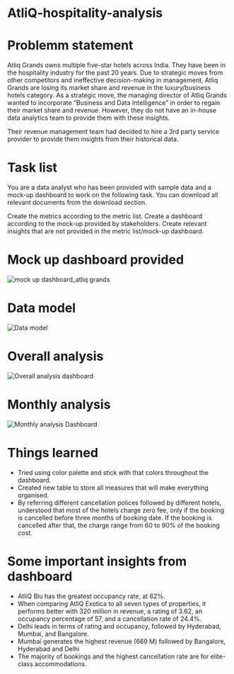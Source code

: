 # AtliQ-hospitality-analysis

# Problemm statement
Atliq Grands owns multiple five-star hotels across India. They have been in the hospitality industry for the past 20 years. Due to strategic moves from other competitors and ineffective decision-making in management, Atliq Grands are losing its market share and revenue in the luxury/business hotels category. As a strategic move, the managing director of Atliq Grands wanted to incorporate “Business and Data Intelligence” in order to regain their market share and revenue. However, they do not have an in-house data analytics team to provide them with these insights.

Their revenue management team had decided to hire a 3rd party service provider to provide them insights from their historical data.

# Task list
You are a data analyst who has been provided with sample data and a mock-up dashboard to work on the following task. You can download all relevant documents from the download section.

Create the metrics according to the metric list.
Create a dashboard according to the mock-up provided by stakeholders.
Create relevant insights that are not provided in the metric list/mock-up dashboard.

# Mock up dashboard provided
![mock up dashboard_atliq grands](https://github.com/Vin0th14/AtliQ-hospitality-analysis/assets/140651343/fa4fa3a0-deb9-4aee-8090-2f4b4857ca88)

# Data model
![Data model](https://github.com/Vin0th14/AtliQ-hospitality-analysis/assets/140651343/3259c053-4c27-41d4-bb1d-af1d6d10e140)

# Overall analysis
![Overall analysis  dashboard](https://github.com/Vin0th14/AtliQ-hospitality-analysis/assets/140651343/cc4d04c5-5a03-4aed-97c9-6c9d0a343839)

# Monthly analysis
![Monthly analysis Dashboard](https://github.com/Vin0th14/AtliQ-hospitality-analysis/assets/140651343/5b21eae8-f00d-4648-bbb7-0ff4edcaa7bf)

# Things learned
* Tried using color palette and stick with that colors throughout the dashboard.
* Created new table to store all measures that will make everything organised.
* By referring different cancellation polices followed by different hotels, understood that most of the hotels charge zero fee, only if the booking is cancelled before three months of booking date. If the booking is cancelled after that, the charge range from 60 to 90% of the booking cost.

# Some important insights from dashboard
* AtliQ Blu has the greatest occupancy rate, at 62%.
* When comparing AtliQ Exotica to all seven types of properties, it performs better with 320 million in revenue, a rating of 3.62, an occupancy percentage of 57, and a cancellation rate of 24.4%.
* Delhi leads in terms of rating and occupancy, followed by Hyderabad, Mumbai, and Bangalore.
* Mumbai generates the highest revenue (669 M) followed by Bangalore, Hyderabad and Delhi
* The majority of bookings and the highest cancellation rate are for elite-class accommodations.

